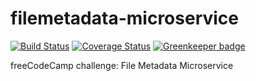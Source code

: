 # filemetadata-microservice
[![Build Status](https://travis-ci.org/hexjelly/filemetadata-microservice.svg?branch=master)](https://travis-ci.org/hexjelly/filemetadata-microservice) [![Coverage Status](https://coveralls.io/repos/github/hexjelly/filemetadata-microservice/badge.svg?branch=master)](https://coveralls.io/github/hexjelly/filemetadata-microservice?branch=master) [![Greenkeeper badge](https://badges.greenkeeper.io/hexjelly/filemetadata-microservice.svg)](https://greenkeeper.io/)

freeCodeCamp challenge: File Metadata Microservice
